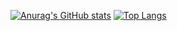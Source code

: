 [![Anurag's GitHub stats](https://github-readme-stats.vercel.app/api?username=CFokstuen)](https://github.com/anuraghazra/github-readme-stats)
[![Top Langs](https://github-readme-stats.vercel.app/api/top-langs/?username=CFokstuen)](https://github.com/anuraghazra/github-readme-stats)
